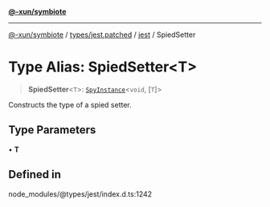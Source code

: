 [**@-xun/symbiote**](../../../../../README.md)

***

[@-xun/symbiote](../../../../../README.md) / [types/jest.patched](../../../README.md) / [jest](../README.md) / SpiedSetter

# Type Alias: SpiedSetter\<T\>

> **SpiedSetter**\<`T`\>: [`SpyInstance`](../interfaces/SpyInstance.md)\<`void`, [`T`]\>

Constructs the type of a spied setter.

## Type Parameters

• **T**

## Defined in

node\_modules/@types/jest/index.d.ts:1242

